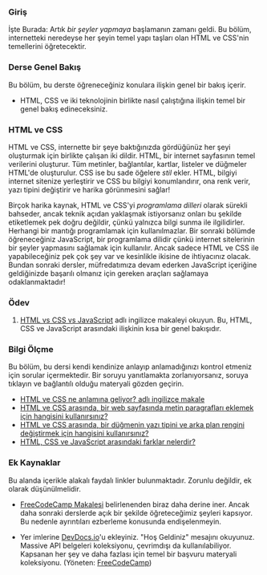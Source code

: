 ### Giriş

İşte Burada: Artık _bir şeyler yapmaya_ başlamanın zamanı geldi. Bu bölüm, internetteki neredeyse her şeyin temel yapı taşları olan HTML ve CSS'nin temellerini öğretecektir.

### Derse Genel Bakış

Bu bölüm, bu derste öğreneceğiniz konulara ilişkin genel bir bakış içerir.

- HTML, CSS ve iki teknolojinin birlikte nasıl çalıştığına ilişkin temel bir genel bakış edineceksiniz.

### HTML ve CSS

HTML ve CSS, internette bir şeye baktığınızda gördüğünüz her şeyi oluşturmak için birlikte çalışan iki dildir. HTML, bir internet sayfasının temel verilerini oluşturur. Tüm metinler, bağlantılar, kartlar, listeler ve düğmeler HTML'de oluşturulur. CSS ise bu sade öğelere _stil_ ekler. HTML, bilgiyi internet sitenize yerleştirir ve CSS bu bilgiyi konumlandırır, ona renk verir, yazı tipini değiştirir ve harika görünmesini sağlar!

Birçok harika kaynak, HTML ve CSS'yi _programlama dilleri_ olarak sürekli bahseder, ancak teknik açıdan yaklaşmak istiyorsanız onları bu şekilde etiketlemek pek doğru değildir, çünkü yalnızca bilgi sunma ile ilgilidirler. Herhangi bir mantığı programlamak için kullanılmazlar. Bir sonraki bölümde öğreneceğiniz JavaScript, bir programlama dilidir çünkü internet sitelerinin bir şeyler yapmasını sağlamak için kullanılır. Ancak sadece HTML ve CSS ile yapabileceğiniz pek çok şey var ve kesinlikle ikisine de ihtiyacınız olacak. Bundan sonraki dersler, müfredatımıza devam ederken JavaScript içeriğine geldiğinizde başarılı olmanız için gereken araçları sağlamaya odaklanmaktadır!

### Ödev

<div class="lesson-content__panel" markdown="1">

1. [HTML vs CSS vs JavaScript](https://brytdesigns.com/html-css-javascript-whats-the-difference/) adlı ingilizce makaleyi okuyun. Bu, HTML, CSS ve JavaScript arasındaki ilişkinin kısa bir genel bakışıdır.

</div>

### Bilgi Ölçme

Bu bölüm, bu dersi kendi kendinize anlayıp anlamadığınızı kontrol etmeniz için sorular içermektedir. Bir soruyu yanıtlamakta zorlanıyorsanız, soruya tıklayın ve bağlantılı olduğu materyali gözden geçirin.

- [HTML ve CSS ne anlamına geliyor? adlı ingilizce makale](https://brytdesigns.com/html-css-javascript-whats-the-difference/#What_is_HTML)
- [HTML ve CSS arasında, bir web sayfasında metin paragrafları eklemek için hangisini kullanırsınız?](#html-and-css)
- [HTML ve CSS arasında, bir düğmenin yazı tipini ve arka plan rengini değiştirmek için hangisini kullanırsınız?](#html-and-css)
- [HTML, CSS ve JavaScript arasındaki farklar nelerdir?](https://brytdesigns.com/html-css-javascript-whats-the-difference/)

### Ek Kaynaklar

Bu alanda içerikle alakalı faydalı linkler bulunmaktadır. Zorunlu değildir, ek olarak düşünülmelidir.

- [FreeCodeCamp Makalesi](https://www.freecodecamp.org/news/html-css-and-javascript-explained-for-beginners/) belirlenenden biraz daha derine iner. Ancak daha sonraki derslerde açık bir şekilde öğreteceğimiz şeyleri kapsıyor. Bu nedenle ayrıntıları ezberleme konusunda endişelenmeyin.

- Yer imlerine [DevDocs.io](https://devdocs.io)'u ekleyiniz. "Hoş Geldiniz" mesajını okuyunuz. Massive API belgeleri koleksiyonu, çevrimdışı da kullanılabiliyor. Kapsanan her şey ve daha fazlası için temel bir başvuru materyali koleksiyonu. (Yöneten: [FreeCodeCamp](https://freecodecamp.org))